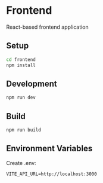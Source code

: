 # Frontend

React-based frontend application

## Setup
```bash
cd frontend
npm install
```

## Development
```bash
npm run dev
```
## Build
```bash
npm run build
```

## Environment Variables
Create .env:
```
VITE_API_URL=http://localhost:3000
```
